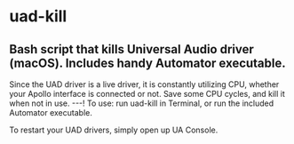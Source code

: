 # uad-kill
Bash script that kills Universal Audio driver (macOS). Includes handy Automator executable.
---
Since the UAD driver is a live driver, it is constantly utilizing CPU, whether your Apollo interface is connected or not. Save some CPU cycles, and kill it when not in use.
---!
To use:
run uad-kill in Terminal, or run the included Automator executable.

To restart your UAD drivers, simply open up UA Console.
